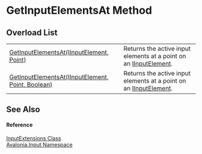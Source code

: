 # GetInputElementsAt Method


## Overload List
<table>
<tr>
<td><a href="M_Avalonia_Input_InputExtensions_GetInputElementsAt_1">GetInputElementsAt(IInputElement, Point)</a></td>
<td>Returns the active input elements at a point on an <a href="T_Avalonia_Input_IInputElement">IInputElement</a>.</td>
</tr>
<tr>
<td><a href="M_Avalonia_Input_InputExtensions_GetInputElementsAt">GetInputElementsAt(IInputElement, Point, Boolean)</a></td>
<td>Returns the active input elements at a point on an <a href="T_Avalonia_Input_IInputElement">IInputElement</a>.</td>
</tr>
</table>

## See Also


#### Reference
<a href="T_Avalonia_Input_InputExtensions">InputExtensions Class</a>  
<a href="N_Avalonia_Input">Avalonia.Input Namespace</a>  

